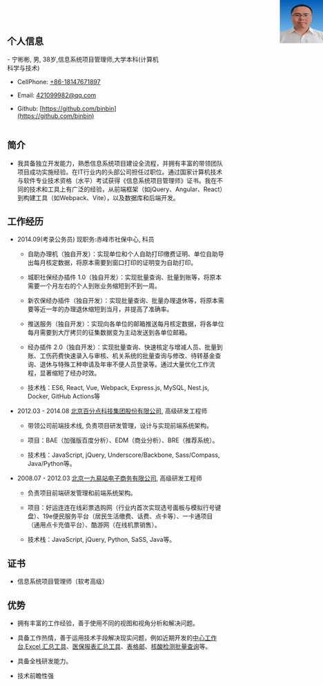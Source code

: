 ## 个人信息
<div style="display: flex;">
    <div style="width: 70%;">
  - 宁彬彬, 男, 38岁,信息系统项目管理师,大学本科(计算机科学与技术)

  - CellPhone: [+86-18147671897](tel:+86-18147671897)

  - Email: [421099982@qq.com](mailTo:421099982@qq.com)

  - Github: [https://github.com/binbin](https://github.com/binbin)
    </div>
    <div style="width: 30%;">
        <!-- 右侧栏内容 -->
         <img src="/pic.jpg" alt="寸照" style="position: absolute; top: 0; right: 0; width: 100px; height: 100px;">
    </div>
</div>


## 简介

  
- 我具备独立开发能力，熟悉信息系统项目建设全流程，并拥有丰富的带领团队项目成功实施经验。在IT行业内的头部公司担任过职位。通过国家计算机技术与软件专业技术资格（水平）考试获得《信息系统项目管理师》证书。我在不同的技术和工具上有广泛的经验，从前端框架（如jQuery、Angular、React）到构建工具（如Webpack、Vite），以及数据库和后端开发。


<!-- ## 求职意向

- 前端研发与管理
- 远程全职 -->

## 工作经历

- 2014.09(考录公务员) 现职务:赤峰市社保中心, 科员

  - 自助办理机（独自开发）：实现单位和个人自助打印缴费证明、单位自助导出每月核定数据，将原本需要到窗口打印的证明变为自助打印。

  - 城职社保经办插件 1.0（独自开发）：实现批量查询、批量到账等，将原本需要一个月左右的个人到账业务缩短到不到一周。

  - 新农保经办插件（独自开发）：实现批量查询、批量办理退休等，将原本需要等近一年的办理退休缩短到当月，并提高了准确率。

  - 推送服务（独自开发）：实现向各单位的邮箱推送每月核定数据，将各单位每月需要到大厅拷贝的征集数据变为主动发送到各单位邮箱。

  - 经办插件 2.0（独自开发）：实现批量查询、快速核定与增减人员、批量到账、工伤药费快速录入与审核、机关系统的批量查询与修改、待转基金查询、退休与特殊工种申请及年审不便人员登录等。通过大量优化工作流程，显著缩短了经办时效。

  - 技术栈：ES6, React, Vue, Webpack, Express.js, MySQL, Nest.js, Docker, GitHub Actions等

- 2012.03 - 2014.08 [北京百分点科技集团股份有限公司](https://www.percent.cn/), 高级研发工程师

  - 带领公司前端技术线, 负责项目研发管理，设计与实现前端系统架构。

  - 项目：BAE（加强版百度分析）、EDM（商业分析）、BRE（推荐系统）。

  - 技术栈：JavaScript, jQuery, Underscore/Backbone, Sass/Compass, Java/Python等。

- 2008.07 - 2012.03 [北京一九易站电子商务有限公司](https://baike.baidu.com/item/%E5%8C%97%E4%BA%AC%E4%B8%80%E4%B9%9D%E6%98%93%E7%AB%99%E7%94%B5%E5%AD%90%E5%95%86%E5%8A%A1%E6%9C%89%E9%99%90%E5%85%AC%E5%8F%B8), 高级研发工程师

  - 负责项目前端研发管理和前端系统架构。

  - 项目：好运连连在线彩票选购网（行业内首次实现选号面板与模拟行号键盘）、19e便民服务平台（居民生活缴费、话费、点卡等）、一卡通项目（通用点卡充值平台）、酷游网（在线机票销售）。

  - 技术栈：JavaScript, jQuery, Python, SaSS, Java等。

## 证书

- 信息系统项目管理师（软考高级）

## 优势

- 拥有丰富的工作经验，善于使用不同的视图和视角分析和解决问题。

- 具备工作热情，善于运用技术手段解决现实问题，例如近期开发的[中心工作台](https://www.51chifeng.cn/),[Excel 汇总工具](https://pan.baidu.com/s/1QuqMl9_a2N6P7w72530aGw?pwd=jrue)、[医保报表汇总工具](https://pan.baidu.com/s/1TWW-1o1-enk3s_yaJnlRzw?pwd=6pva)、[表格邮](https://pan.baidu.com/s/1uytXnYGzKphqev27rVjS6Q?pwd=vpzk)、[核酸检测批量查询](https://pan.baidu.com/s/1o9FCoJaVvr43RFb8zbSNGw?pwd=h9pf)等。

- 具备全栈研发能力。

- 技术前瞻性强

<!-- - 跨语言, 跨文化, 跨角色工作经验丰富 -->
